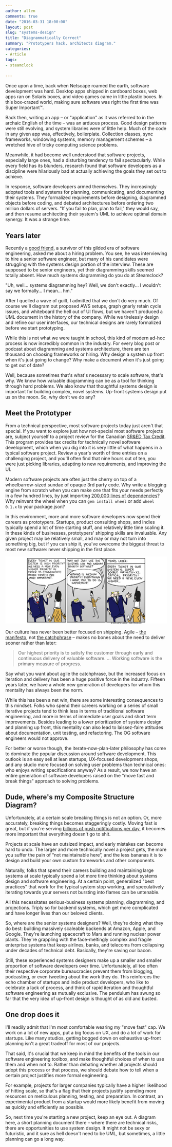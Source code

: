 ```yaml
---
author: allen
comments: true
date: "2016-03-31 18:00:00"
layout: post
slug: "systems-design"
title: "Diagrammatically Correct"
summary: "Prototypers hack, architects diagram."
categories:
- Article
tags:
- steamclock

---
```


Once upon a time, back when Netscape roamed the earth, software development was hard. Desktop apps shipped in cardboard boxes, web apps ran on Solaris boxes, and video games came in little plastic boxes. In this box-crazed world, making sure software was right the first time was Super Important™.

Back then, writing an app &ndash; or "application" as it was referred to in the archaic English of the time &ndash; was an arduous process. Good design patterns were still evolving, and system libraries were of little help. Much of the code in any given app was, effectively, boilerplate. Collection classes, sync frameworks, windowing systems, memory management schemes &ndash; a wretched hive of tricky computing science problems.

Meanwhile, it had become well understood that software projects, especially large ones, had a disturbing tendency to fail spectacularly. While every field has its blunders, research found that software developers as a discipline were hilariously bad at actually achieving the goals they set out to achieve.

In response, software developers armed themselves. They increasingly adopted tools and systems for planning, communicating, and documenting their systems. They formalized requirements before designing, diagrammed objects before coding, and debated architectures before ordering two million dollars of servers. "If you fail to plan, plan to fail," they would say, and then resume architecting their system's UML to achieve optimal domain synergy. It was a strange time.

## Years later

Recently a [good friend](https://warpedvisions.org/), a survivor of this gilded era of software engineering, asked me about a hiring problem. You see, he was interviewing to hire a senior software engineer, but many of his candidates were struggling with the systems design portion of the interview. These are supposed to be senior engineers, yet their diagramming skills seemed totally absent. How much systems diagramming do you do at Steamclock?

"Uh, well... systems diagramming hey? Well, we don't exactly... I wouldn't say we formally... I mean... hm."

After I quelled a wave of guilt, I admitted that we don't do very much. Of course we'll diagram out proposed AWS setups, graph gnarly retain cycle issues, and whiteboard the hell out of UI flows, but we haven't produced a UML document in the history of the company. While we tirelessly design and refine our user interfaces, our technical designs are rarely formalized before we start prototyping.

While this is not what we were taught in school, this kind of modern ad-hoc  process is now incredibly common in the industry. For every blog post or podcast about diagramming and systems architecture, there are ten thousand on choosing frameworks or hiring. Why design a system up front when it's just going to change? Why make a document when it's just going to get out of date?

Well, because sometimes that's what's necessary to scale software, that's why. We know how valuable diagramming can be as a tool for thinking through hard problems. We also know that thoughtful systems design is important for building complex, novel systems. Up-front systems design put us on the moon. So, why don't we do any?

## Meet the Prototyper

From a technical perspective, most software projects today just aren't that special. If you want to explore just how not-special most software projects are, subject yourself to a project review for the Canadian [SR&ED Tax Credit](https://en.wikipedia.org/wiki/Scientific_Research_and_Experimental_Development_Tax_Credit_Program). This program provides tax credits for technically novel software development, which when you dig into it is very little of what happens in a typical software project. Review a year's worth of time entries on a challenging project, and you'll often find that nine hours out of ten, you were just picking libraries, adapting to new requirements, and improving the UI.

Modern software projects are often just the cherry on top of a wheelbarrow-sized sundae of opaque 3rd party code. Why write a blogging engine from scratch when you can make one that fits your needs perfectly in a few hundred lines, by just importing [200,000 lines of dependencies](https://www.caseyliss.com/2016/3/27/node-is-weird)? Why reinvent the wheel when you can `gem install wheel` or add `wheel 0.1.x` to your package.json?

In this environment, more and more software developers now spend their careers as prototypers. Startups, product consulting shops, and indies typically spend a lot of time starting stuff, and relatively little time scaling it. In these kinds of businesses, prototypers' shipping skills are invaluable. Any given project may be relatively small, and may or may not turn into something big, but if you can ship it, you've overcome the biggest threat to most new software: never shipping in the first place.

<a href='http://cube-drone.com/comics/c/missing-the-point'><img src='/images/2016/cube-priority.jpg'></a>

Our culture has never been better focused on shipping. Agile &ndash; [the manifesto](http://agilemanifesto.org/principles.html), not [the catchphrase](http://cube-drone.com/comics/c/dont-go-chasing-waterfall) &ndash; makes no bones about the need to deliver sooner rather than later:

> Our highest priority is to satisfy the customer through early and continuous delivery of valuable software. ... Working software is the primary measure of progress.

Say what you want about agile the catchphrase, but the increased focus on iteration and delivery has been a huge positive force in the industry. Fifteen years later, we have a whole new generation of developers for whom this mentality has always been the norm.

While this has been a net win, there are some interesting consequences to this mindset. Folks who spend their careers working on a series of small iterative projects tend to think less in terms of traditional software engineering, and more in terms of immediate user goals and short term improvements. Besides leading to a lower prioritization of systems design and planning up front, this mentality can also lead to laissez-faire attitudes about documentation, unit testing, and refactoring. The OG software engineers would not approve.

For better or worse though, the iterate-now-plan-later philosophy has come to dominate the popular discussion around software development. This outlook is an easy sell at lean startups, UX-focused development shops, and any studio more focused on solving user problems than technical ones: who enjoys writing specifications anyway? As a result, we now have an entire generation of software developers raised on the "move fast and break things" approach to solving problems.

## Dude, where's my Composite Structure Diagram?

Unfortunately, at a certain scale breaking things is not an option. Or, more accurately, breaking things becomes staggeringly costly. Moving fast is great, but if you're serving [billions of push notifications per day](http://www.bizjournals.com/sanjose/news/2013/06/11/14-eye-popping-apple-statistics-from.html), it becomes more important that everything doesn't go to shit.

Projects at scale have an outsized impact, and early mistakes can become hard to undo. The larger and more technically novel a project gets, the more you suffer the pain of “not maintainable here”, and the less bananas it is to design and build your own custom frameworks and other components.

Naturally, folks that spend their careers building and maintaining large systems at scale typically spend a lot more time thinking about systems design and software engineering. At a certain point, generalized "best practices" that work for the typical system stop working, and speculatively iterating towards your servers not bursting into flames can be untenable.

All this necessitates serious-business systems planning, diagramming, and projections. Triply so for backend systems, which get more complicated and have longer lives than our beloved clients.

So, where are the senior systems designers? Well, they're doing what they do best: building massively scaleable backends at Amazon, Apple, and Google. They're launching spacecraft to Mars and running nuclear power plants. They're grappling with the face-meltingly complex and fragile enterprise systems that keep airlines, banks, and telecoms from collapsing under decades of technical debt. Basically, they're saving our bacon.

Still, these experienced systems designers make up a smaller and smaller proportion of software developers over time. Unfortunately, all too often their respective corporate bureaucracies prevent them from blogging, podcasting, or even tweeting about the work they do. This reinforces the echo chamber of startups and indie product developers, who like to celebrate a lack of process, and think of rapid iteration and thoughtful software engineering as mutually exclusive. The pendulum has swung so far that the very idea of up-front design is thought of as old and busted.

## One drop does it

I'll readily admit that I'm most comfortable wearing my "move fast" cap. We work on a lot of new apps, put a big focus on UX, and do a lot of work for startups. Like many studios, getting bogged down on exhaustive up-front planning isn't a great tradeoff for most of our projects.

That said, it's crucial that we keep in mind the benefits of the tools in our software engineering toolbox, and make thoughtful choices of when to use them and when not to. Rather than debating whether all projects should adopt this process or that process, we should debate how to tell when a certain project justifies more formal engineering.

For example, projects for larger companies typically have a higher likelihood of hitting scale, so that's a flag that their projects justify spending more resources on meticulous planning, testing, and preparation. In contrast, an experimental product from a startup would more likely benefit from moving as quickly and efficiently as possible.

So, next time you're starting a new project, keep an eye out. A diagram here, a short planning document there &ndash; where there are technical risks, there are opportunities to use system design. It might not be sexy or futuristic, and it sure as hell doesn't need to be UML, but sometimes, a little planning can go a long way.
